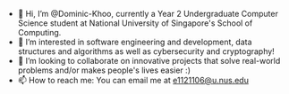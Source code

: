 - 👋 Hi, I’m @Dominic-Khoo, currently a Year 2 Undergraduate Computer Science student at National University of Singapore's School of Computing.
- 👀 I’m interested in software engineering and development, data structures and algorithms as well as cybersecurity and cryptography!
- 💞️ I’m looking to collaborate on innovative projects that solve real-world problems and/or makes people's lives easier :)
- 📫 How to reach me: You can email me at e1121106@u.nus.edu


<!---
Dominic-Khoo/Dominic-Khoo is a ✨ special ✨ repository because its `README.md` (this file) appears on your GitHub profile.
You can click the Preview link to take a look at your changes.
--->
